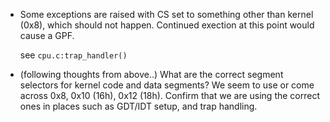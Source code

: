 - Some exceptions are raised with CS set to something other than kernel (0x8),
  which should not happen. Continued exection at this point would cause a GPF.

  see `cpu.c:trap_handler()`

- (following thoughts from above..) What are the correct segment selectors for
  kernel code and data segments? We seem to use or come across 0x8, 0x10 (16h),
  0x12 (18h). Confirm that we are using the correct ones in places such as
  GDT/IDT setup, and trap handling.
